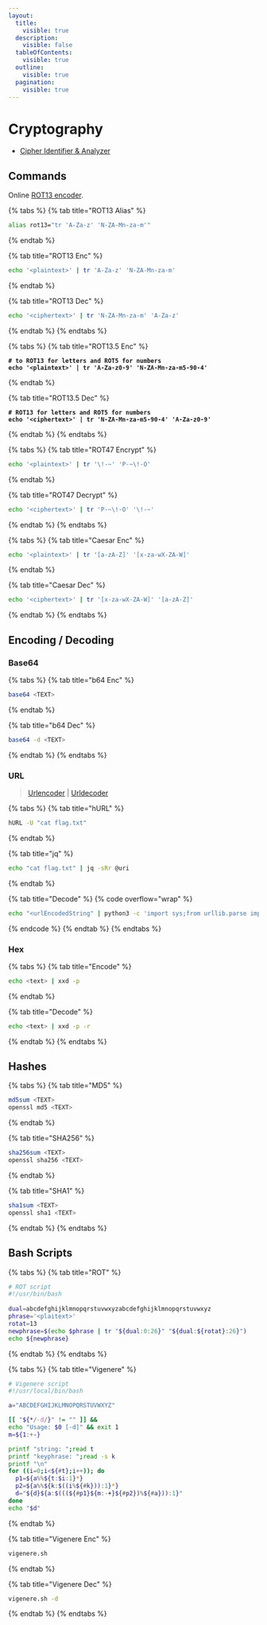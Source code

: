 ```yaml
---
layout:
  title:
    visible: true
  description:
    visible: false
  tableOfContents:
    visible: true
  outline:
    visible: true
  pagination:
    visible: true
---
```


# Cryptography

* [Cipher Identifier & Analyzer](https://www.boxentriq.com/code-breaking/cipher-identifier)

## Commands

Online [ROT13 encoder](https://rot13.com/).

{% tabs %}
{% tab title="ROT13 Alias" %}
```bash
alias rot13="tr 'A-Za-z' 'N-ZA-Mn-za-m'"
```
{% endtab %}

{% tab title="ROT13 Enc" %}
```bash
echo '<plaintext>' | tr 'A-Za-z' 'N-ZA-Mn-za-m'
```
{% endtab %}

{% tab title="ROT13 Dec" %}
```bash
echo '<ciphertext>' | tr 'N-ZA-Mn-za-m' 'A-Za-z'
```
{% endtab %}
{% endtabs %}

{% tabs %}
{% tab title="ROT13.5 Enc" %}
<pre class="language-bash"><code class="lang-bash"><strong># to ROT13 for letters and ROT5 for numbers
</strong><strong>echo '&#x3C;plaintext>' | tr 'A-Za-z0-9' 'N-ZA-Mn-za-m5-90-4'
</strong></code></pre>
{% endtab %}

{% tab title="ROT13.5 Dec" %}
<pre class="language-bash"><code class="lang-bash"><strong># ROT13 for letters and ROT5 for numbers
</strong><strong>echo '&#x3C;ciphertext>' | tr 'N-ZA-Mn-za-m5-90-4' 'A-Za-z0-9'
</strong></code></pre>
{% endtab %}
{% endtabs %}

{% tabs %}
{% tab title="ROT47 Encrypt" %}
```bash
echo '<plaintext>' | tr '\!-~' 'P-~\!-O'
```
{% endtab %}

{% tab title="ROT47 Decrypt" %}
```bash
echo '<ciphertext>' | tr 'P-~\!-O' '\!-~'
```
{% endtab %}
{% endtabs %}

{% tabs %}
{% tab title="Caesar Enc" %}
```bash
echo '<plaintext>' | tr '[a-zA-Z]' '[x-za-wX-ZA-W]'
```
{% endtab %}

{% tab title="Caesar Dec" %}
```bash
echo '<ciphertext>' | tr '[x-za-wX-ZA-W]' '[a-zA-Z]'
```
{% endtab %}
{% endtabs %}

## Encoding / Decoding

### Base64

{% tabs %}
{% tab title="b64 Enc" %}
```bash
base64 <TEXT>
```
{% endtab %}

{% tab title="b64 Dec" %}
```bash
base64 -d <TEXT>
```
{% endtab %}
{% endtabs %}

### URL

> [Urlencoder](https://www.urlencoder.org/) | [Urldecoder](https://www.urldecoder.org/)

{% tabs %}
{% tab title="hURL" %}
```bash
hURL -U "cat flag.txt"
```
{% endtab %}

{% tab title="jq" %}
```bash
echo "cat flag.txt" | jq -sRr @uri
```
{% endtab %}

{% tab title="Decode" %}
{% code overflow="wrap" %}
```bash
echo "<urlEncodedString" | python3 -c 'import sys;from urllib.parse import unquote;print(unquote(sys.stdin.read()));'
```
{% endcode %}
{% endtab %}
{% endtabs %}

### Hex

{% tabs %}
{% tab title="Encode" %}
```bash
echo <text> | xxd -p
```
{% endtab %}

{% tab title="Decode" %}
```bash
echo <text> | xxd -p -r
```
{% endtab %}
{% endtabs %}

## Hashes

{% tabs %}
{% tab title="MD5" %}
```bash
md5sum <TEXT>
openssl md5 <TEXT>
```
{% endtab %}

{% tab title="SHA256" %}
```bash
sha256sum <TEXT>
openssl sha256 <TEXT>
```
{% endtab %}

{% tab title="SHA1" %}
```bash
sha1sum <TEXT>
openssl sha1 <TEXT>
```
{% endtab %}
{% endtabs %}

## Bash Scripts

{% tabs %}
{% tab title="ROT" %}
```bash
# ROT script
#!/usr/bin/bash
    
dual=abcdefghijklmnopqrstuvwxyzabcdefghijklmnopqrstuvwxyz
phrase='<plaitext>'
rotat=13
newphrase=$(echo $phrase | tr "${dual:0:26}" "${dual:${rotat}:26}")
echo ${newphrase}
```
{% endtab %}
{% endtabs %}

{% tabs %}
{% tab title="Vigenere" %}
```bash
# Vigenere script
#!/usr/local/bin/bash

a="ABCDEFGHIJKLMNOPQRSTUVWXYZ"

[[ "${*/-d/}" != "" ]] &&
echo "Usage: $0 [-d]" && exit 1
m=${1:+-}

printf "string: ";read t
printf "keyphrase: ";read -s k
printf "\n"
for ((i=0;i<${#t};i++)); do
  p1=${a%%${t:$i:1}*}
  p2=${a%%${k:$((i%${#k})):1}*}
  d="${d}${a:$(((${#p1}${m:-+}${#p2})%${#a})):1}"
done
echo "$d"
```
{% endtab %}

{% tab title="Vigenere Enc" %}
```bash
vigenere.sh
```
{% endtab %}

{% tab title="Vigenere Dec" %}
```bash
vigenere.sh -d
```
{% endtab %}
{% endtabs %}
